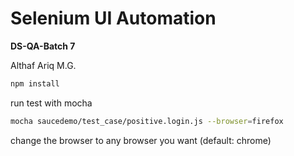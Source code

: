 # Selenium UI Automation

**DS-QA-Batch 7**

Althaf Ariq M.G.


```bash
npm install
```

run test with mocha
```bash
mocha saucedemo/test_case/positive.login.js --browser=firefox
```

change the browser to any browser you want (default: chrome)
